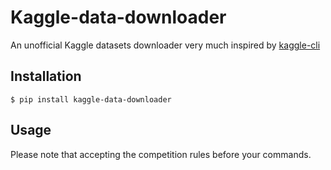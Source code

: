 # Kaggle-data-downloader
An unofficial Kaggle datasets downloader very much inspired by [kaggle-cli](https://github.com/floydwch/kaggle-cli)

## Installation
```
$ pip install kaggle-data-downloader
```

## Usage
Please note that accepting the competition rules before your commands.